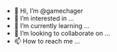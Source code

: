 - 👋 Hi, I’m @gamechager
- 👀 I’m interested in ...
- 🌱 I’m currently learning ...
- 💞️ I’m looking to collaborate on ...
- 📫 How to reach me ...

<!---
gamechager/gamechager is a ✨ special ✨ repository because its `README.md` (this file) appears on your GitHub profile.
You can click the Preview link to take a look at your changes.
--->
